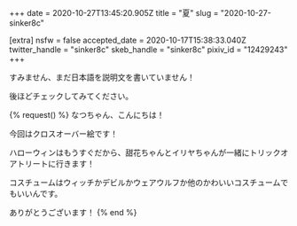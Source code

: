 +++
date = 2020-10-27T13:45:20.905Z
title = "夏"
slug = "2020-10-27-sinker8c"

[extra]
nsfw = false
accepted_date = 2020-10-17T15:38:33.040Z
twitter_handle = "sinker8c"
skeb_handle = "sinker8c"
pixiv_id = "12429243"
+++

すみません、まだ日本語を説明文を書いていません！

後ほどチェックしてみてください。

{% request() %}
なつちゃん、こんにちは！

今回はクロスオーバー絵です！

ハローウィンはもうすぐだから、甜花ちゃんとイリヤちゃんが一緒にトリックオアトリートに行きます！

コスチュームはウィッチかデビルかウェアウルフか他のかわいいコスチュームでもいいんです。

ありがとうございます！
{% end %}
